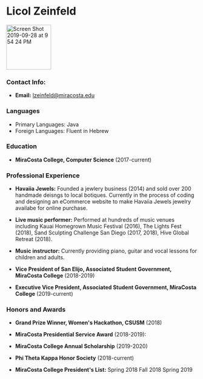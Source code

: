 # Licol Zeinfeld

<img width="118" alt="Screen Shot 2019-09-28 at 9 54 24 PM" src="https://user-images.githubusercontent.com/54374834/65826475-935f7d00-e23a-11e9-821f-5dc3dea6abc0.png">


### Contact Info: 

- **Email:** lzeinfeld@miracosta.edu

### Languages

- Primary Languages: Java
- Foreign Languages: Fluent in Hebrew 

### Education

- **MiraCosta College, Computer Science** (2017-current)

### Professional Experience

- **Havaiia Jewels:**
Founded a jewlery business (2014) and sold over 200 handmade deisngs to local botiques. Currently in the process of coding and designing an eCommerce website to make Havaiia Jewels jewelry availabe for online purchase.

- **Live music performer:** Performed at hundreds of music venues including Kauai Homegrown Music Festival (2016), The Lights Fest (2018), Sand Sculpting Challenge San Diego (2017, 2018), Hive Global Retreat (2018).

- **Music instructor:** Currently providing piano, guitar and vocal lessons for children and adults.

- **Vice President of San Elijo, Associated Student Government, MiraCosta College** (2018-2019)

- **Executive Vice President, Associated Student Government, MiraCosta College** (2019-current)


### Honors and Awards

- **Grand Prize Winner, Women's Hackathon, CSUSM** (2018)
 
- **MiraCosta Presidential Service Award** (2018-2019): 

- **MiraCosta College Annual Scholarship** (2019-2020)

- **Phi Theta Kappa Honor Society** (2018-current)

-  **MiraCosta College President's List:**
Spring 2018
Fall 2018
Spring 2019



